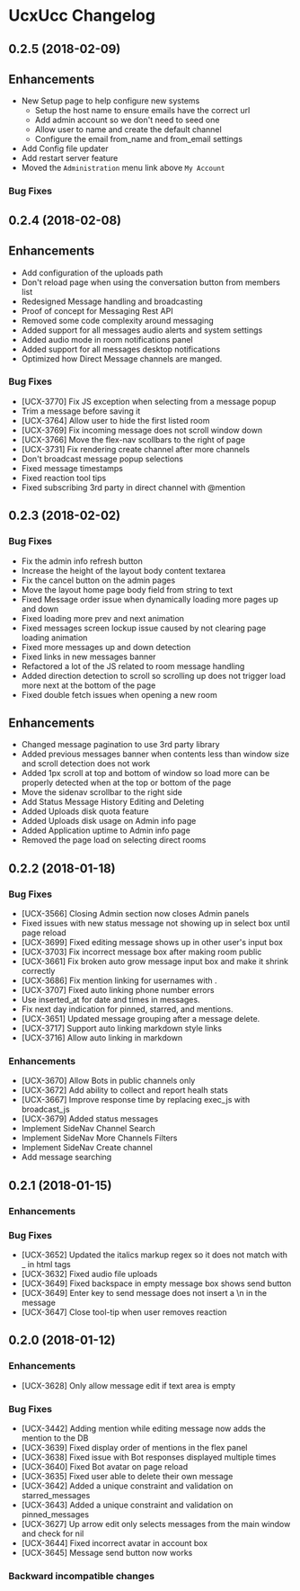 # UcxUcc Changelog

## 0.2.5 (2018-02-09)

## Enhancements

* New Setup page to help configure new systems
  * Setup the host name to ensure emails have the correct url
  * Add admin account so we don't need to seed one
  * Allow user to name and create the default channel
  * Configure the email from_name and from_email settings
* Add Config file updater
* Add restart server feature
* Moved the `Administration` menu link above `My Account`

### Bug Fixes

## 0.2.4 (2018-02-08)

## Enhancements

* Add configuration of the uploads path
* Don't reload page when using the conversation button from members list
* Redesigned Message handling and broadcasting
* Proof of concept for Messaging Rest API
* Removed some code complexity around messaging
* Added support for all messages audio alerts and system settings
* Added audio mode in room notifications panel
* Added support for all messages desktop notifications
* Optimized how Direct Message channels are manged.

### Bug Fixes

* [UCX-3770] Fix JS exception when selecting from a message popup
* Trim a message before saving it
* [UCX-3764] Allow user to hide the first listed room
* [UCX-3769] Fix incoming message does not scroll window down
* [UCX-3766] Move the flex-nav scollbars to the right of page
* [UCX-3731] Fix rendering create channel after more channels
* Don't broadcast message popup selections
* Fixed message timestamps
* Fixed reaction tool tips
* Fixed subscribing 3rd party in direct channel with @mention

## 0.2.3 (2018-02-02)

### Bug Fixes

* Fix the admin info refresh button
* Increase the height of the layout body content textarea
* Fix the cancel button on the admin pages
* Move the layout home page body field from string to text
* Fixed Message order issue when dynamically loading more pages up and down
* Fixed loading more prev and next animation
* Fixed messages screen lockup issue caused by not clearing page loading animation
* Fixed more messages up and down detection
* Fixed links in new messages banner
* Refactored a lot of the JS related to room message handling
* Added direction detection to scroll so scrolling up does not trigger load more next at the bottom of the page
* Fixed double fetch issues when opening a new room

## Enhancements

* Changed message pagination to use 3rd party library
* Added previous messages banner when contents less than window size and scroll detection does not work
* Added 1px scroll at top and bottom of window so load more can be properly detected when at the top or bottom of the page
* Move the sidenav scrollbar to the right side
* Add Status Message History Editing and Deleting
* Added Uploads disk quota feature
* Added Uploads disk usage on Admin info page
* Added Application uptime to Admin info page
* Removed the page load on selecting direct rooms

## 0.2.2 (2018-01-18)

### Bug Fixes

* [UCX-3566] Closing Admin section now closes Admin panels
* Fixed issues with new status message not showing up in select box until page reload
* [UCX-3699] Fixed editing message shows up in other user's input box
* [UCX-3703] Fix incorrect message box after making room public
* [UCX-3661] Fix broken auto grow message input box and make it shrink correctly
* [UCX-3686] Fix mention linking for usernames with .
* [UCX-3707] Fixed auto linking phone number errors
* Use inserted_at for date and times in messages.
* Fix next day indication for pinned, starred, and mentions.
* [UCX-3651] Updated message grouping after a message delete.
* [UCX-3717] Support auto linking markdown style links
* [UCX-3716] Allow auto linking in markdown

### Enhancements

* [UCX-3670] Allow Bots in public channels only
* [UCX-3672] Add ability to collect and report healh stats
* [UCX-3667] Improve response time by replacing exec_js with broadcast_js
* [UCX-3679] Added status messages
* Implement SideNav Channel Search
* Implement SideNav More Channels Filters
* Implement SideNav Create channel
* Add message searching

## 0.2.1 (2018-01-15)

### Enhancements

### Bug Fixes

* [UCX-3652] Updated the italics markup regex so it does not match with _ in html tags
* [UCX-3632] Fixed audio file uploads
* [UCX-3649] Fixed backspace in empty message box shows send button
* [UCX-3649] Enter key to send message does not insert a \n in the message
* [UCX-3647] Close tool-tip when user removes reaction

## 0.2.0 (2018-01-12)

### Enhancements

* [UCX-3628] Only allow message edit if text area is empty

### Bug Fixes

* [UCX-3442] Adding mention while editing message now adds the mention to the DB
* [UCX-3639] Fixed display order of mentions in the flex panel
* [UCX-3638] Fixed issue with Bot responses displayed multiple times
* [UCX-3640] Fixed Bot avatar on page reload
* [UCX-3635] Fixed user able to delete their own message
* [UCX-3642] Added a unique constraint and validation on starred_messages
* [UCX-3643] Added a unique constraint and validation on pinned_messages
* [UCX-3627] Up arrow edit only selects messages from the main window and check for nil
* [UCX-3644] Fixed incorrect avatar in account box
* [UCX-3645] Message send button now works

### Backward incompatible changes

